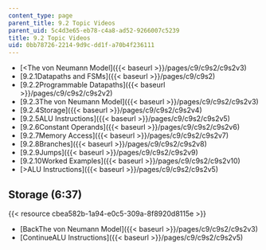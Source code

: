 ```yaml
---
content_type: page
parent_title: 9.2 Topic Videos
parent_uid: 5c4d3e65-eb78-c4a8-ad52-9266007c5239
title: 9.2 Topic Videos
uid: 0bb78726-2214-9d9c-dd1f-a70b4f236111
---
```


*   [\<The von Neumann Model]({{< baseurl >}}/pages/c9/c9s2/c9s2v3)
*   [9.2.1Datapaths and FSMs]({{< baseurl >}}/pages/c9/c9s2)
*   [9.2.2Programmable Datapaths]({{< baseurl >}}/pages/c9/c9s2/c9s2v2)
*   [9.2.3The von Neumann Model]({{< baseurl >}}/pages/c9/c9s2/c9s2v3)
*   [9.2.4Storage]({{< baseurl >}}/pages/c9/c9s2/c9s2v4)
*   [9.2.5ALU Instructions]({{< baseurl >}}/pages/c9/c9s2/c9s2v5)
*   [9.2.6Constant Operands]({{< baseurl >}}/pages/c9/c9s2/c9s2v6)
*   [9.2.7Memory Access]({{< baseurl >}}/pages/c9/c9s2/c9s2v7)
*   [9.2.8Branches]({{< baseurl >}}/pages/c9/c9s2/c9s2v8)
*   [9.2.9Jumps]({{< baseurl >}}/pages/c9/c9s2/c9s2v9)
*   [9.2.10Worked Examples]({{< baseurl >}}/pages/c9/c9s2/c9s2v10)
*   [\>ALU Instructions]({{< baseurl >}}/pages/c9/c9s2/c9s2v5)

Storage (6:37)
--------------

{{< resource cbea582b-1a94-e0c5-309a-8f8920d8115e >}}

*   [BackThe von Neumann Model]({{< baseurl >}}/pages/c9/c9s2/c9s2v3)
*   [ContinueALU Instructions]({{< baseurl >}}/pages/c9/c9s2/c9s2v5)